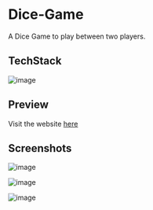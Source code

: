 # Dice-Game
A Dice Game to play between two players.

## TechStack
![image](https://user-images.githubusercontent.com/84740041/209439400-12582415-5869-449a-adf8-6ee67f14c22e.png)

## Preview
Visit the website <a href='https://dice-game-two-mu.vercel.app/' target='_blank'>here</a>

## Screenshots
![image](https://user-images.githubusercontent.com/84740041/213265652-9474a2f4-af1f-438a-b96e-61ef0e21b072.png)

![image](https://user-images.githubusercontent.com/84740041/213265660-81a11a0e-c642-460a-bcfe-48bfe7d77831.png)

![image](https://user-images.githubusercontent.com/84740041/213265671-db7beaa4-6086-43b2-bf74-f592928fd3ea.png)
